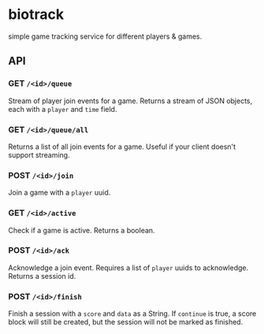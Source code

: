 # biotrack

simple game tracking service for different players & games.

## API

### GET `/<id>/queue`

Stream of player join events for a game. Returns a stream of JSON objects,
each with a `player` and `time` field.

### GET `/<id>/queue/all`

Returns a list of all join events for a game. Useful if your
client doesn't support streaming.

### POST `/<id>/join`

Join a game with a `player` uuid.

### GET `/<id>/active`

Check if a game is active. Returns a boolean.

### POST `/<id>/ack`

Acknowledge a join event. Requires a list of `player` uuids to acknowledge.
Returns a session id.

### POST `/<id>/finish`

Finish a session with a `score` and `data` as a String.
If `continue` is true, a score block will still be created,
but the session will not be marked as finished.

